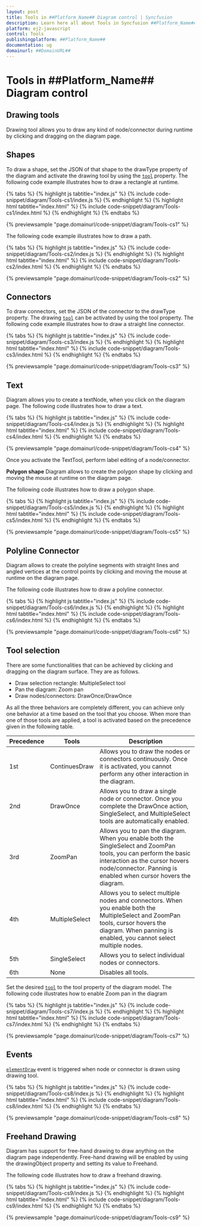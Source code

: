 ```yaml
---
layout: post
title: Tools in ##Platform_Name## Diagram control | Syncfusion
description: Learn here all about Tools in Syncfusion ##Platform_Name## Diagram control of Syncfusion Essential JS 2 and more.
platform: ej2-javascript
control: Tools 
publishingplatform: ##Platform_Name##
documentation: ug
domainurl: ##DomainURL##
---
```


# Tools in ##Platform_Name## Diagram control

## Drawing tools

Drawing tool allows you to draw any kind of node/connector during runtime by clicking and dragging on the diagram page.

## Shapes

To draw a shape, set the JSON of that shape to the drawType property of the diagram and activate the drawing tool by using the [`tool`](../api/diagram) property. The following code example illustrates how to draw a rectangle at runtime.

{% tabs %}
{% highlight js tabtitle="index.js" %}
{% include code-snippet/diagram/Tools-cs1/index.js %}
{% endhighlight %}
{% highlight html tabtitle="index.html" %}
{% include code-snippet/diagram/Tools-cs1/index.html %}
{% endhighlight %}
{% endtabs %}
        
{% previewsample "page.domainurl/code-snippet/diagram/Tools-cs1" %}

The following code example illustrates how to draw a path.

{% tabs %}
{% highlight js tabtitle="index.js" %}
{% include code-snippet/diagram/Tools-cs2/index.js %}
{% endhighlight %}
{% highlight html tabtitle="index.html" %}
{% include code-snippet/diagram/Tools-cs2/index.html %}
{% endhighlight %}
{% endtabs %}
        
{% previewsample "page.domainurl/code-snippet/diagram/Tools-cs2" %}

## Connectors

To draw connectors, set the JSON of the connector to the drawType property. The drawing [`tool`](../api/diagram) can be activated by using the tool property. The following code example illustrates how to draw a straight line connector.

{% tabs %}
{% highlight js tabtitle="index.js" %}
{% include code-snippet/diagram/Tools-cs3/index.js %}
{% endhighlight %}
{% highlight html tabtitle="index.html" %}
{% include code-snippet/diagram/Tools-cs3/index.html %}
{% endhighlight %}
{% endtabs %}
        
{% previewsample "page.domainurl/code-snippet/diagram/Tools-cs3" %}

## Text

Diagram allows you to create a textNode, when you click on the diagram page. The following code illustrates how to draw a text.

{% tabs %}
{% highlight js tabtitle="index.js" %}
{% include code-snippet/diagram/Tools-cs4/index.js %}
{% endhighlight %}
{% highlight html tabtitle="index.html" %}
{% include code-snippet/diagram/Tools-cs4/index.html %}
{% endhighlight %}
{% endtabs %}
        
{% previewsample "page.domainurl/code-snippet/diagram/Tools-cs4" %}

Once you activate the TextTool, perform label editing of a node/connector.

**Polygon shape**
Diagram allows to create the polygon shape by clicking and moving the mouse at runtime on the diagram page.

The following code illustrates how to draw a polygon shape.

{% tabs %}
{% highlight js tabtitle="index.js" %}
{% include code-snippet/diagram/Tools-cs5/index.js %}
{% endhighlight %}
{% highlight html tabtitle="index.html" %}
{% include code-snippet/diagram/Tools-cs5/index.html %}
{% endhighlight %}
{% endtabs %}
        
{% previewsample "page.domainurl/code-snippet/diagram/Tools-cs5" %}

## Polyline Connector

Diagram allows to create the polyline segments with straight lines and angled vertices at the control points by clicking and moving the mouse at runtime on the diagram page.

The following code illustrates how to draw a polyline connector.

{% tabs %}
{% highlight js tabtitle="index.js" %}
{% include code-snippet/diagram/Tools-cs6/index.js %}
{% endhighlight %}
{% highlight html tabtitle="index.html" %}
{% include code-snippet/diagram/Tools-cs6/index.html %}
{% endhighlight %}
{% endtabs %}
        
{% previewsample "page.domainurl/code-snippet/diagram/Tools-cs6" %}

## Tool selection

There are some functionalities that can be achieved by clicking and dragging on the diagram surface. They are as follows.

* Draw selection rectangle: MultipleSelect tool
* Pan the diagram: Zoom pan
* Draw nodes/connectors: DrawOnce/DrawOnce

As all the three behaviors are completely different, you can achieve only one behavior at a time based on the tool that you choose.
When more than one of those tools are applied, a tool is activated based on the precedence given in the following table.

|Precedence|Tools|Description|
|----------|-----|-----------|
|1st|ContinuesDraw|Allows you to draw the nodes or connectors continuously. Once it is activated, you cannot perform any other interaction in the diagram.|
|2nd|DrawOnce|Allows you to draw a single node or connector. Once you complete the DrawOnce action, SingleSelect, and MultipleSelect tools are automatically enabled.|
|3rd|ZoomPan|Allows you to pan the diagram. When you enable both the SingleSelect and ZoomPan tools, you can perform the basic interaction as the cursor hovers node/connector. Panning is enabled when cursor hovers the diagram.|
|4th|MultipleSelect|Allows you to select multiple nodes and connectors. When you enable both the MultipleSelect and ZoomPan tools, cursor hovers the diagram. When panning is enabled, you cannot select multiple nodes.|
|5th|SingleSelect|Allows you to select individual nodes or connectors.|
|6th|None|Disables all tools.|

Set the desired [`tool`](../api/diagram) to the tool property of the diagram model. The following code illustrates how to enable Zoom pan in the diagram

{% tabs %}
{% highlight js tabtitle="index.js" %}
{% include code-snippet/diagram/Tools-cs7/index.js %}
{% endhighlight %}
{% highlight html tabtitle="index.html" %}
{% include code-snippet/diagram/Tools-cs7/index.html %}
{% endhighlight %}
{% endtabs %}
        
{% previewsample "page.domainurl/code-snippet/diagram/Tools-cs7" %}

## Events

[`elementDraw`](../api/diagram)  event is triggered when node or connector is drawn using drawing tool.

{% tabs %}
{% highlight js tabtitle="index.js" %}
{% include code-snippet/diagram/Tools-cs8/index.js %}
{% endhighlight %}
{% highlight html tabtitle="index.html" %}
{% include code-snippet/diagram/Tools-cs8/index.html %}
{% endhighlight %}
{% endtabs %}
        
{% previewsample "page.domainurl/code-snippet/diagram/Tools-cs8" %}

## Freehand Drawing

Diagram has support for free-hand drawing to draw anything on the diagram page independently. Free-hand drawing will be enabled by using the drawingObject property and setting its value to Freehand.

The following code illustrates how to draw a freehand drawing.

{% tabs %}
{% highlight js tabtitle="index.js" %}
{% include code-snippet/diagram/Tools-cs9/index.js %}
{% endhighlight %}
{% highlight html tabtitle="index.html" %}
{% include code-snippet/diagram/Tools-cs9/index.html %}
{% endhighlight %}
{% endtabs %}
        
{% previewsample "page.domainurl/code-snippet/diagram/Tools-cs9" %}